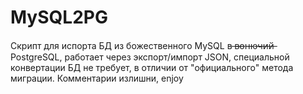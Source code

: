 # MySQL2PG

Скрипт для испорта БД из божественного MySQL в ̶в̶о̶н̶ю̶ч̶и̶й̶  PostgreSQL, работает через экспорт/импорт JSON, специальной конвертации БД не требует, в отличии от "официального" метода миграции. Комментарии излишни, enjoy 
